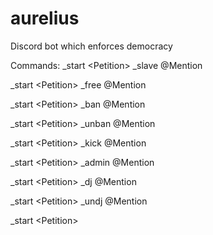 # aurelius

Discord bot which enforces democracy

Commands:
\_start \<Petition> \_slave @Mention

\_start \<Petition> \_free @Mention

\_start \<Petition> \_ban @Mention

\_start \<Petition> \_unban @Mention

\_start \<Petition> \_kick @Mention

\_start \<Petition> \_admin @Mention

\_start \<Petition> \_dj @Mention

\_start \<Petition> \_undj @Mention

\_start \<Petition>
